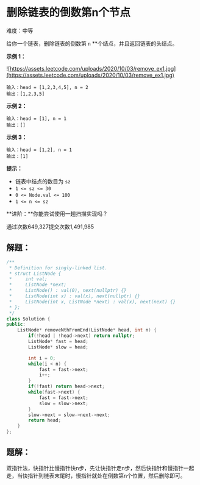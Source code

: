 # 删除链表的倒数第n个节点

难度：中等

给你一个链表，删除链表的倒数第 `n` **个结点，并且返回链表的头结点。

**示例 1：**

![https://assets.leetcode.com/uploads/2020/10/03/remove_ex1.jpg](https://assets.leetcode.com/uploads/2020/10/03/remove_ex1.jpg)

```
输入：head = [1,2,3,4,5], n = 2
输出：[1,2,3,5]

```

**示例 2：**

```
输入：head = [1], n = 1
输出：[]

```

**示例 3：**

```
输入：head = [1,2], n = 1
输出：[1]

```

**提示：**

- 链表中结点的数目为 `sz`
- `1 <= sz <= 30`
- `0 <= Node.val <= 100`
- `1 <= n <= sz`

**进阶：**你能尝试使用一趟扫描实现吗？

通过次数649,327提交次数1,491,985

## 解题：

```cpp
/**
 * Definition for singly-linked list.
 * struct ListNode {
 *     int val;
 *     ListNode *next;
 *     ListNode() : val(0), next(nullptr) {}
 *     ListNode(int x) : val(x), next(nullptr) {}
 *     ListNode(int x, ListNode *next) : val(x), next(next) {}
 * };
 */
class Solution {
public:
    ListNode* removeNthFromEnd(ListNode* head, int n) {
        if(!head | !head->next) return nullptr;
        ListNode* fast = head;
        ListNode* slow = head;

        int i = 0;
        while(i < n) {
            fast = fast->next;
            i++;
        }
        if(!fast) return head->next;
        while(fast->next) {
            fast = fast->next;
            slow = slow->next;
        }
        slow->next = slow->next->next;
        return head;
    }
};
```

## 题解：

双指针法，快指针比慢指针快n步，先让快指针走n步，然后快指针和慢指针一起走，当快指针到链表末尾时，慢指针就处在倒数第n个位置，然后删除即可。